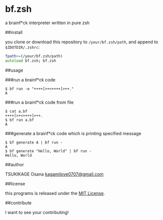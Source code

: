 bf.zsh
===

a brainf\*ck interpreter written in pure zsh

##install

you clone or download this repository to `/your/bf.zsh/path`, and append to `$ZDOTDIR/.zshrc`:

```zsh
fpath+=(/your/bf.zsh/path)
autoload bf.zsh; bf.zsh
```

##usage

###run a brainf\*ck code

```
$ bf run -e "++++[>+<++++]>++."
A
```

###run a brainf\*ck code from file

```
$ cat a.bf
++++[>+<++++]>++.
$ bf run a.bf
A
```

###generate a brainf\*ck code which is printing specified message

```
$ bf generate A | bf run -
A
$ bf generate "Hello, World" | bf run -
Hello, World
```

##author

TSUKIKAGE Osana <kagamilove0707@gmail.com>

##license

this programs is released under the [MIT License](http://opensource.org/license/MIT).

##contribute

I want to see your contributing!
